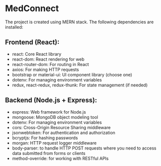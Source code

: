 # MedConnect

The project is created using MERN stack. 
The following dependencies are installed:
## Frontend (React):
+ react: Core React library
+ react-dom: React rendering for web
+ react-router-dom: For routing in React
+ axios: For making HTTP requests
+ bootstrap or material-ui: UI component library (choose one)
+ dotenv: For managing environment variables
+ redux, react-redux, redux-thunk: For state management (if needed)
## Backend (Node.js + Express):
+ express: Web framework for Node.js
+ mongoose: MongoDB object modeling tool
+ dotenv: For managing environment variables
+ cors: Cross-Origin Resource Sharing middleware
+ jsonwebtoken: For authentication and authorization
+ bcryptjs: For hashing passwords
+ morgan: HTTP request logger middleware
+ body-parser: to handle HTTP POST requests where you need to access data submitted from forms or clients
+ method-override: for working with RESTful APIs
